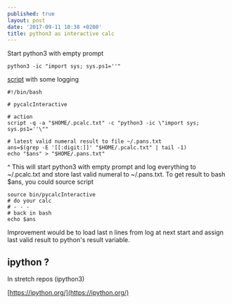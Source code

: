 ```yaml
---
published: true
layout: post
date: '2017-09-11 10:38 +0200'
title: python3 as interactive calc
---
```

Start python3 with empty prompt

    python3 -ic "import sys; sys.ps1=''"
    
[script](https://raw.githubusercontent.com/brontosaurusrex/stretchbang/master/bin/pycalc) with some logging

    #!/bin/bash

    # pycalcInteractive

    # action
    script -q -a "$HOME/.pcalc.txt" -c "python3 -ic \"import sys; sys.ps1=''\""
    
    # latest valid numeral result to file ~/.pans.txt
	ans=$(grep -E '[[:digit:]]' "$HOME/.pcalc.txt" | tail -1)
	echo "$ans" > "$HOME/.pans.txt"
    
^ This will start python3 with empty prompt and log everything to ~/.pcalc.txt and store last valid numeral to ~/.pans.txt. To get result to bash $ans, you could source script

    source bin/pycalcInteractive
    # do your calc
    # - - -
    # back in bash
    echo $ans

Improvement would be to load last n lines from log at next start and assign last valid result to python's result variable.

## ipython ?

In stretch repos (ipython3)

[https://ipython.org/](https://ipython.org/)
